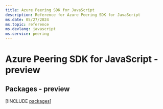 ```yaml
---
title: Azure Peering SDK for JavaScript
description: Reference for Azure Peering SDK for JavaScript
ms.date: 05/27/2024
ms.topic: reference
ms.devlang: javascript
ms.service: peering
---
```

# Azure Peering SDK for JavaScript - preview
## Packages - preview
[!INCLUDE [packages](peering-index.md)]